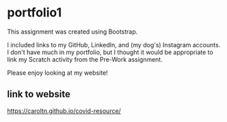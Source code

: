 # portfolio1

This assignment was created using Bootstrap.

I included links to my GitHub, LinkedIn, and (my dog's) Instagram accounts.
I don't have much in my portfolio, but I thought it would be appropriate to link my Scratch activity from the Pre-Work assignment.

Please enjoy looking at my website!

## link to website
https://caroltn.github.io/covid-resource/
